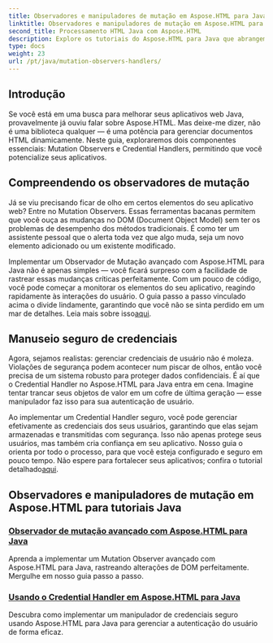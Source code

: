 ```yaml
---
title: Observadores e manipuladores de mutação em Aspose.HTML para Java
linktitle: Observadores e manipuladores de mutação em Aspose.HTML para Java
second_title: Processamento HTML Java com Aspose.HTML
description: Explore os tutoriais do Aspose.HTML para Java que abrangem Observadores de Mutação avançados e Manipuladores de Credenciais seguros para aprimorar seus aplicativos web.
type: docs
weight: 23
url: /pt/java/mutation-observers-handlers/
---
```

## Introdução

Se você está em uma busca para melhorar seus aplicativos web Java, provavelmente já ouviu falar sobre Aspose.HTML. Mas deixe-me dizer, não é uma biblioteca qualquer — é uma potência para gerenciar documentos HTML dinamicamente. Neste guia, exploraremos dois componentes essenciais: Mutation Observers e Credential Handlers, permitindo que você potencialize seus aplicativos. 

## Compreendendo os observadores de mutação

Já se viu precisando ficar de olho em certos elementos do seu aplicativo web? Entre no Mutation Observers. Essas ferramentas bacanas permitem que você ouça as mudanças no DOM (Document Object Model) sem ter os problemas de desempenho dos métodos tradicionais. É como ter um assistente pessoal que o alerta toda vez que algo muda, seja um novo elemento adicionado ou um existente modificado. 

Implementar um Observador de Mutação avançado com Aspose.HTML para Java não é apenas simples — você ficará surpreso com a facilidade de rastrear essas mudanças críticas perfeitamente. Com um pouco de código, você pode começar a monitorar os elementos do seu aplicativo, reagindo rapidamente às interações do usuário. O guia passo a passo vinculado acima o divide lindamente, garantindo que você não se sinta perdido em um mar de detalhes. Leia mais sobre isso[aqui](./mutation-observer/).

## Manuseio seguro de credenciais

Agora, sejamos realistas: gerenciar credenciais de usuário não é moleza. Violações de segurança podem acontecer num piscar de olhos, então você precisa de um sistema robusto para proteger dados confidenciais. É aí que o Credential Handler no Aspose.HTML para Java entra em cena. Imagine tentar trancar seus objetos de valor em um cofre de última geração — esse manipulador faz isso para sua autenticação de usuário.

Ao implementar um Credential Handler seguro, você pode gerenciar efetivamente as credenciais dos seus usuários, garantindo que elas sejam armazenadas e transmitidas com segurança. Isso não apenas protege seus usuários, mas também cria confiança em seu aplicativo. Nosso guia o orienta por todo o processo, para que você esteja configurado e seguro em pouco tempo. Não espere para fortalecer seus aplicativos; confira o tutorial detalhado[aqui](./credential-handler/).

## Observadores e manipuladores de mutação em Aspose.HTML para tutoriais Java
### [Observador de mutação avançado com Aspose.HTML para Java](./mutation-observer/)
Aprenda a implementar um Mutation Observer avançado com Aspose.HTML para Java, rastreando alterações de DOM perfeitamente. Mergulhe em nosso guia passo a passo.
### [Usando o Credential Handler em Aspose.HTML para Java](./credential-handler/)
Descubra como implementar um manipulador de credenciais seguro usando Aspose.HTML para Java para gerenciar a autenticação do usuário de forma eficaz.